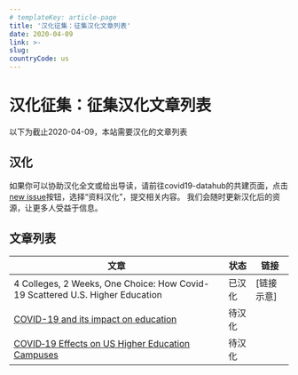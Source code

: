 ```yaml
---
# templateKey: article-page
title: '汉化征集：征集汉化文章列表'
date: 2020-04-09
link: >-
slug: 
countryCode: us
---
```



# 汉化征集：征集汉化文章列表

以下为截止2020-04-09，本站需要汉化的文章列表


## 汉化
如果你可以协助汉化全文或给出导读，请前往covid19-datahub的共建页面，点击[new issue](https://github.com/applysquare/covid19-datahub/issues/new/choose)按钮，选择“资料汉化”，提交相关内容。
我们会随时更新汉化后的资源，让更多人受益于信息。

## 文章列表
| 文章   | 状态 | 链接 |
|--------|------|------|
| 4 Colleges, 2 Weeks, One Choice: How Covid-19 Scattered U.S. Higher Education   | 已汉化  |  [链接示意]  |
| [COVID-19 and its impact on education](https://www.ei-ie.org/en/detail/16669/education-international-covid-19-tracker)   | 待汉化  |      |
| [COVID‐19 Effects on US Higher Education Campuses](https://www.iie.org/COVID19-Effects-on-US-Higher-Education-Campuses) | 待汉化   |      |
